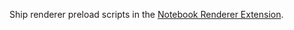 Ship renderer preload scripts in the [Notebook Renderer Extension](https://marketplace.visualstudio.com/items?itemName=ms-toolsai.jupyter-renderers).
